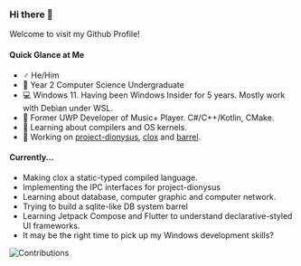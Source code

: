 ### Hi there 👋

Welcome to visit my Github Profile!

#### Quick Glance at Me

- ♂️ He/Him
- 🏫 Year 2 Computer Science Undergraduate
- 💻 Windows 11. Having been Windows Insider for 5 years. Mostly work with Debian under WSL.
- 💓 Former UWP Developer of Music+ Player. C#/C++/Kotlin, CMake.
- 🌱 Learning about compilers and OS kernels.
- 🔭 Working on [project-dionysus](https://github.com/SmartPolarBear/project-dionysus), [clox](https://github.com/SmartPolarBear/clox) and [barrel](https://github.com/SmartPolarBear/barrel).  

#### Currently...
- Making clox a static-typed compiled language.
- Implementing the IPC interfaces for project-dionysus
- Learning about database, computer graphic and computer network.
- Trying to build a sqlite-like DB system barrel
- Learning Jetpack Compose and Flutter to understand declarative-styled UI frameworks.
- It may be the right time to pick up my Windows development skills? 



![Contributions](https://github-readme-stats.vercel.app/api?username=SmartPolarBear&theme=tokyonight&show_icons=true)



<!--
**SmartPolarBear/SmartPolarBear** is a ✨ _special_ ✨ repository because its `README.md` (this file) appears on your GitHub profile.

Here are some ideas to get you started:

- 🔭 I’m currently working on ...
- 🌱 I’m currently learning ...
- 👯 I’m looking to collaborate on ...
- 🤔 I’m looking for help with ...
- 💬 Ask me about ...
- 📫 How to reach me: ...
- 😄 Pronouns: ...
- ⚡ Fun fact: ...
-->
